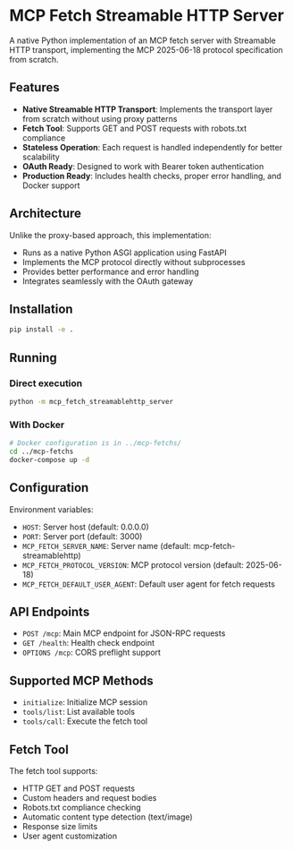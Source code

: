 # MCP Fetch Streamable HTTP Server

A native Python implementation of an MCP fetch server with Streamable HTTP transport, implementing the MCP 2025-06-18 protocol specification from scratch.

## Features

- **Native Streamable HTTP Transport**: Implements the transport layer from scratch without using proxy patterns
- **Fetch Tool**: Supports GET and POST requests with robots.txt compliance
- **Stateless Operation**: Each request is handled independently for better scalability
- **OAuth Ready**: Designed to work with Bearer token authentication
- **Production Ready**: Includes health checks, proper error handling, and Docker support

## Architecture

Unlike the proxy-based approach, this implementation:
- Runs as a native Python ASGI application using FastAPI
- Implements the MCP protocol directly without subprocesses
- Provides better performance and error handling
- Integrates seamlessly with the OAuth gateway

## Installation

```bash
pip install -e .
```

## Running

### Direct execution
```bash
python -m mcp_fetch_streamablehttp_server
```

### With Docker
```bash
# Docker configuration is in ../mcp-fetchs/
cd ../mcp-fetchs
docker-compose up -d
```

## Configuration

Environment variables:
- `HOST`: Server host (default: 0.0.0.0)
- `PORT`: Server port (default: 3000)
- `MCP_FETCH_SERVER_NAME`: Server name (default: mcp-fetch-streamablehttp)
- `MCP_FETCH_PROTOCOL_VERSION`: MCP protocol version (default: 2025-06-18)
- `MCP_FETCH_DEFAULT_USER_AGENT`: Default user agent for fetch requests

## API Endpoints

- `POST /mcp`: Main MCP endpoint for JSON-RPC requests
- `GET /health`: Health check endpoint
- `OPTIONS /mcp`: CORS preflight support

## Supported MCP Methods

- `initialize`: Initialize MCP session
- `tools/list`: List available tools
- `tools/call`: Execute the fetch tool

## Fetch Tool

The fetch tool supports:
- HTTP GET and POST requests
- Custom headers and request bodies
- Robots.txt compliance checking
- Automatic content type detection (text/image)
- Response size limits
- User agent customization